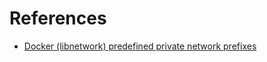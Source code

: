 # References

- [Docker (libnetwork) predefined private network prefixes](https://github.com/moby/libnetwork/blob/master/ipamutils/utils.go#L13-L15)

